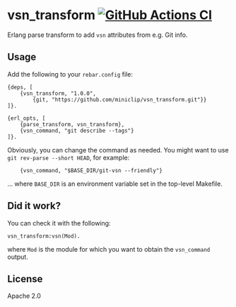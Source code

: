 # vsn_transform [![GitHub Actions CI][ci-img]][ci]

[ci]: https://github.com/miniclip/vsn_transform
[ci-img]: https://github.com/miniclip/vsn_transform/workflows/build/badge.svg

Erlang parse transform to add `vsn` attributes from e.g. Git info.

## Usage

Add the following to your `rebar.config` file:

    {deps, [
        {vsn_transform, "1.0.0",
            {git, "https://github.com/miniclip/vsn_transform.git"}}
    ]}.

    {erl_opts, [
        {parse_transform, vsn_transform},
        {vsn_command, "git describe --tags"}
    ]}.

Obviously, you can change the command as needed. You might want to use `git
rev-parse --short HEAD`, for example:

        {vsn_command, "$BASE_DIR/git-vsn --friendly"}

... where `BASE_DIR` is an environment variable set in the top-level Makefile.

## Did it work?

You can check it with the following:

    vsn_transform:vsn(Mod).

where `Mod` is the module for which you want to obtain the `vsn_command`
output.

## License

Apache 2.0
